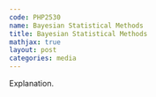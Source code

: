 ```yaml
---
code: PHP2530 
name: Bayesian Statistical Methods
title: Bayesian Statistical Methods
mathjax: true
layout: post
categories: media
---
```

Explanation.
